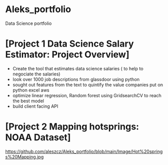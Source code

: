 # Aleks_portfolio
Data Science portfolio
# [Project 1 Data Science Salary Estimator: Project Overview] 
- Create the tool that estimates data science salaries ( to help to negociate the salaries)
- look over 1000 job descriptions  from glassdoor using python
- sought out features from the text to quintify the value companies put on python excel aws
- optimize linear regression, Random forest using GridsearchCV to reach the best model
- build client facing API


# [Project 2 Mapping hotsprings: NOAA Dataset]

https://github.com/aleszcz/Aleks_portfolio/blob/main/Image/Hot%20springs%20Mapping.jpg

